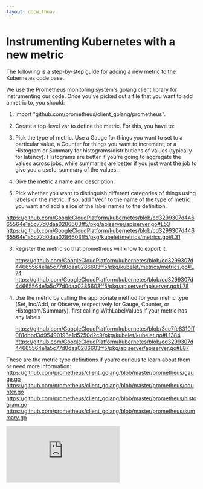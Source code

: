 ```yaml
---
layout: docwithnav
---
```

<!-- BEGIN MUNGE: UNVERSIONED_WARNING -->


<!-- END MUNGE: UNVERSIONED_WARNING -->
Instrumenting Kubernetes with a new metric
===================

The following is a step-by-step guide for adding a new metric to the Kubernetes code base.

We use the Prometheus monitoring system's golang client library for instrumenting our code. Once you've picked out a file that you want to add a metric to, you should:

1. Import "github.com/prometheus/client_golang/prometheus".

2. Create a top-level var to define the metric. For this, you have to:
  1. Pick the type of metric. Use a Gauge for things you want to set to a particular value, a Counter for things you want to increment, or a Histogram or Summary for histograms/distributions of values (typically for latency). Histograms are better if you're going to aggregate the values across jobs, while summaries are better if you just want the job to give you a useful summary of the values.
  2. Give the metric a name and description.
  3. Pick whether you want to distinguish different categories of things using labels on the metric. If so, add "Vec" to the name of the type of metric you want and add a slice of the label names to the definition.

   https://github.com/GoogleCloudPlatform/kubernetes/blob/cd3299307d44665564e1a5c77d0daa0286603ff5/pkg/apiserver/apiserver.go#L53
   https://github.com/GoogleCloudPlatform/kubernetes/blob/cd3299307d44665564e1a5c77d0daa0286603ff5/pkg/kubelet/metrics/metrics.go#L31

3. Register the metric so that prometheus will know to export it.

   https://github.com/GoogleCloudPlatform/kubernetes/blob/cd3299307d44665564e1a5c77d0daa0286603ff5/pkg/kubelet/metrics/metrics.go#L74
   https://github.com/GoogleCloudPlatform/kubernetes/blob/cd3299307d44665564e1a5c77d0daa0286603ff5/pkg/apiserver/apiserver.go#L78

4. Use the metric by calling the appropriate method for your metric type (Set, Inc/Add, or Observe, respectively for Gauge, Counter, or Histogram/Summary), first calling WithLabelValues if your metric has any labels

   https://github.com/GoogleCloudPlatform/kubernetes/blob/3ce7fe8310ff081dbbd3d95490193e1d5250d2c9/pkg/kubelet/kubelet.go#L1384
   https://github.com/GoogleCloudPlatform/kubernetes/blob/cd3299307d44665564e1a5c77d0daa0286603ff5/pkg/apiserver/apiserver.go#L87


These are the metric type definitions if you're curious to learn about them or need more information:
https://github.com/prometheus/client_golang/blob/master/prometheus/gauge.go
https://github.com/prometheus/client_golang/blob/master/prometheus/counter.go
https://github.com/prometheus/client_golang/blob/master/prometheus/histogram.go
https://github.com/prometheus/client_golang/blob/master/prometheus/summary.go


<!-- TAG IS_VERSIONED -->


<!-- BEGIN MUNGE: GENERATED_ANALYTICS -->
[![Analytics](https://kubernetes-site.appspot.com/UA-36037335-10/GitHub/docs/devel/instrumentation.md?pixel)]()
<!-- END MUNGE: GENERATED_ANALYTICS -->

